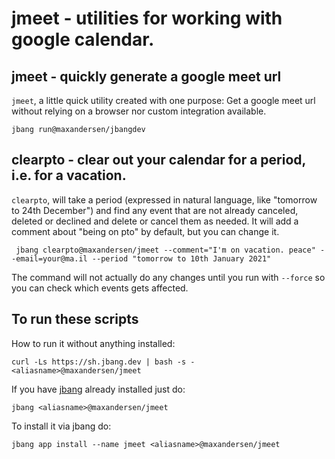 # jmeet - utilities for working with google calendar.

## jmeet - quickly generate a google meet url

`jmeet`, a little quick utility created with one purpose: Get a google meet url without  relying on a browser nor custom integration available.

    jbang run@maxandersen/jbangdev

## clearpto - clear out your calendar for a period, i.e. for a vacation.

`clearpto`, will take a period (expressed in natural language, like "tomorrow to 24th December") and find any event that are not already canceled, deleted or declined and delete or cancel them as needed. It will add a comment about "being on pto" by default, but you can change it.

     jbang clearpto@maxandersen/jmeet --comment="I'm on vacation. peace" --email=your@ma.il --period "tomorrow to 10th January 2021"

The command will not actually do any changes until you run with `--force` so you can check which events gets affected.

## To run these scripts

How to run it without anything installed:

    curl -Ls https://sh.jbang.dev | bash -s - <aliasname>@maxandersen/jmeet

If you have [jbang](https://jbang.dev) already installed just do:

    jbang <aliasname>@maxandersen/jmeet

To install it via jbang do:

    jbang app install --name jmeet <aliasname>@maxandersen/jmeet
